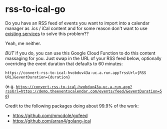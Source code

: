 # rss-to-ical-go

Do you have an RSS feed of events you want to import into a calendar manager as .ics / iCal content and for some reason don't want to use [existing services](https://zapier.com/apps/google-calendar/integrations/rss/1449/create-google-calendar-events-from-rss-feed-items) to solve this problem??

Yeah, me neither.

_BUT_ if you do, you can use this Google Cloud Function to do this content massaging for you. Just swap in the URL of your RSS feed below, optionally overriding the event duration that defaults to 60 minutes:

`https://convert-rss-to-ical-hvobduv43a-uc.a.run.app?rssUrl={RSS URL}&eventDuration={duration}`


(e.g. [`https://convert-rss-to-ical-hvobduv43a-uc.a.run.app?rssUrl=https://demo.theeventscalendar.com/events/feed/&eventDuration=50`](https://convert-rss-to-ical-hvobduv43a-uc.a.run.app?rssUrl=https://demo.theeventscalendar.com/events/feed/&eventDuration=50))


Credit to the following packages doing about 99.9% of the work:
 - https://github.com/mmcdole/gofeed
 - https://github.com/arran4/golang-ical
